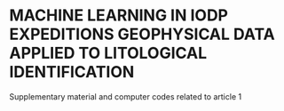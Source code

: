 # MACHINE LEARNING IN IODP EXPEDITIONS GEOPHYSICAL DATA APPLIED TO LITOLOGICAL IDENTIFICATION
Supplementary material and computer codes related to article 1
